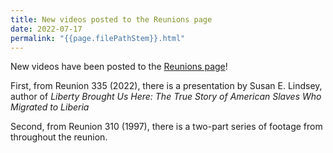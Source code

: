 ```yaml
---
title: New videos posted to the Reunions page
date: 2022-07-17
permalink: "{{page.filePathStem}}.html"
---
```


New videos have been posted to the [Reunions page](/reunions.html)!

First, from Reunion 335 (2022), there is a presentation by Susan E. Lindsey, author of <i>Liberty Brought Us Here: The True Story of American Slaves Who Migrated to Liberia</i>

Second, from Reunion 310 (1997), there is a two-part series of footage from throughout the reunion.